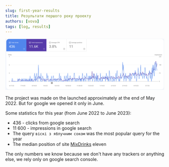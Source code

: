 ```yaml
---
slug: first-year-results
title: Результати першого року проекту
authors: [vova]
tags: [log, results]
---
```


![First year results](first-year-result.png)

The project was made on the launched approximately at the end of May 2022. But for google we opened it only in June. 

Some statistics for this year (from June 2022 to June 2023):
- 436 - clicks from google search
- 11 600 - impressions in google search
- The query `віскі з яблучним соком` was the most popular query for the year
- The median position of site <a href="https://mixdrinks.org">MixDrinks</a> eleven

The only numbers we know because we don't have any trackers or anything else, we rely only on google search console.

